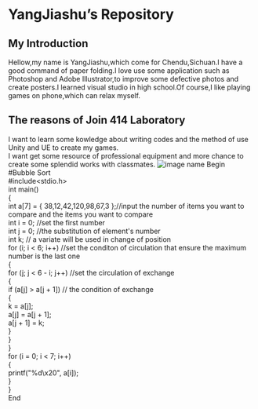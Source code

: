# YangJiashu’s Repository
## My Introduction
  Hellow,my name is YangJiashu,which come for Chendu,Sichuan.I have a good command of paper folding.I love use some application such as Photoshop and Adobe Illustrator,to improve some defective photos and create posters.I learned visual studio in high school.Of course,I like playing games on phone,which can relax myself.
 ## The reasons of Join 414 Laboratory
  I want to learn some kowledge about writing codes and the method of use Unity and UE to create my games.    
  I want get some resource of professional equipment and more chance to create some splendid works with classmates.
  ![image name](https://sukiui.com/i/2022/09/20/3x03g.jpg)
Begin  
#Bubble Sort  
#include<stdio.h>  
int main()  
{  
    int a[7] = { 38,12,42,120,98,67,3 };//input the number of items you want to compare and the items you want to compare   
    int i = 0;                              //set the first number   
    int j = 0;                              //the substitution of element's number   
    int k;                                  // a variate will be used in change of position   
    for (i; i < 6; i++)               //set the conditon of circulation that ensure the maximum number is the last one   
    {   
        for (j; j < 6 - i; j++)     //set the  circulation of exchange   
        {    
            if (a[j] > a[j + 1])      // the condition of exchange    
            {   
                k = a[j];   
                a[j] = a[j + 1];   
                a[j + 1] = k;   
            }   
        }   
    }   
    for (i = 0; i < 7; i++)   
    {   
        printf("%d\x20", a[i]);   
    }     
}   
End  
